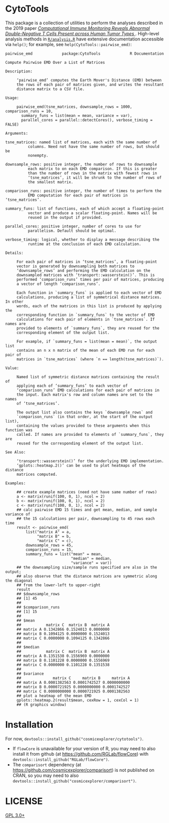 CytoTools
===========

This package is a collection of utilities to perform the analyses described in the 2019 paper *[Computational Immune Monitoring Reveals Abnormal Double-Negative T Cells Present across Human Tumor Types ](https://pubmed.ncbi.nlm.nih.gov/30413431/)*. High-level analysis methods in [`R/analysis.R`](R/analysis.R) have extensive documentation accessible via  `help()`; for example, see `help(CytoTools::pairwise_emd)`:

```
pairwise_emd             package:CytoTools             R Documentation

Compute Pairwise EMD Over a List of Matrices

Description:

     ‘pairwise_emd’ computes the Earth Mover's Distance (EMD) between
     the rows of each pair of matrices given, and writes the resultant
     distance matrix to a CSV file.

Usage:

     pairwise_emd(tsne_matrices, downsample_rows = 1000, comparison_runs = 10,
       summary_funs = list(mean = mean, variance = var),
       parallel_cores = parallel::detectCores(), verbose_timing = FALSE)

Arguments:

tsne_matrices: named list of matrices, each with the same number of
          columns. Need not have the same number of rows, but should be
          nonempty.

downsample_rows: positive integer, the number of rows to downsample
          each matrix to on each EMD comparison. If this is greater
          than the number of rows in the matrix with fewest rows in
          ‘tsne_matrices’, it will be shrunk to the number of rows of
          the smallest matrix.

comparison_runs: positive integer, the number of times to perform the
          EMD computation for each pair of matrices in ‘tsne_matrices’.

summary_funs: list of functions, each of which accept a floating-point
          vector and produce a scalar floating-point. Names will be
          reused in the output if provided.

parallel_cores: positive integer, number of cores to use for
          parallelism. Default should be optimal.

verbose_timing: logical, whether to display a message describing the
          runtime at the conclusion of each EMD calculation.

Details:

     For each pair of matrices in ‘tsne_matrices’, a floating-point
     vector is generated by downsampling both matrices to
     ‘downsample_rows’ and performing the EMD calculation on the
     downsampled matrices with ‘transport::wasserstein()’. This is
     performed ‘comparison_runs’ times per pair of matrices, producing
     a vector of length ‘comparison_runs’.

     Each function in `summary_funs` is applied to each vector of EMD
     calculations, producing a list of symmetrical distance matrices. In other
     words, each of the matrices in this list is produced by applying the
     corresponding function in `summary_funs` to the vector of EMD
     calculations for each pair of elements in `tsne_matrices`. If names are
     provided to elements of `summary_funs`, they are reused for the
     corresponding element of the output list.

     For example, if `summary_funs = list(mean = mean)`, the output list
     contains an n x n matrix of the mean of each EMD run for each pair of
     matrices in `tsne_matrices` (where `n == length(tsne_matrices)`).

Value:

     Named list of symmetric distance matrices containing the result of
     applying each of ‘summary_funs’ to each vector of
     ‘comparison_runs’ EMD calculations for each pair of matrices in
     the input. Each matrix's row and column names are set to the names
     of ‘tsne_matrices’.

     The output list also contains the keys `downsample_rows` and
     `comparison_runs` (in that order, at the start of the output list),
     containing the values provided to these arguments when this function was
     called. If names are provided to elements of `summary_funs`, they are
     reused for the corresponding element of the output list.

See Also:

     ‘transport::wasserstein()’ for the underlying EMD implementation.
     ‘gplots::heatmap.2()’ can be used to plot heatmaps of the distance
     matrices computed.

Examples:

     ## create example matrices (need not have same number of rows)
     a <- matrix(runif(100, 0, 1), ncol = 2)
     b <- matrix(runif(100, 0, 1), ncol = 2)
     c <- matrix(runif(100, 0, 1), ncol = 2)
     ## calc pairwise EMD 15 times and get mean, median, and sample variance of
     ## the 15 calculations per pair, downsampling to 45 rows each time
     result <- pairwise_emd(
         list("matrix A" = a,
              "matrix B" = b,
              "matrix C" = c),
         downsample_rows = 45,
         comparison_runs = 15,
         summary_funs = list("mean" = mean,
                             "median" = median,
                             "variance" = var))
     ## the downsampling size/sample runs specified are also in the output;
     ## also observe that the distance matrices are symmetric along the diagonal
     ## from the lower-left to upper-right
     result
     ## $downsample_rows
     ## [1] 45
     ##
     ## $comparison_runs
     ## [1] 15
     ##
     ## $mean
     ##           matrix C  matrix B  matrix A
     ## matrix A 0.1342866 0.1524013 0.0000000
     ## matrix B 0.1094125 0.0000000 0.1524013
     ## matrix C 0.0000000 0.1094125 0.1342866
     ##
     ## $median
     ##           matrix C  matrix B  matrix A
     ## matrix A 0.1351538 0.1556969 0.0000000
     ## matrix B 0.1101228 0.0000000 0.1556969
     ## matrix C 0.0000000 0.1101228 0.1351538
     ##
     ## $variance
     ##              matrix C     matrix B     matrix A
     ## matrix A 0.0001382563 0.0001742527 0.0000000000
     ## matrix B 0.0000721925 0.0000000000 0.0001742527
     ## matrix C 0.0000000000 0.0000721925 0.0001382563
     ## plot a heatmap of the mean EMD
     gplots::heatmap.2(result$mean, cexRow = 1, cexCol = 1)
     ## (R graphics window)
```

# Installation

For now, `devtools::install_github("cosmicexplorer/cytotools")`.
- If `flowCore` is unavailable for your version of R, you may need to also install it from github (at https://github.com/RGLab/flowCore) with `devtools::install_github("RGLab/flowCore")`.
- The `comparisort` dependency (at https://github.com/cosmicexplorer/comparisort) is not published on CRAN, so you may need to also `devtools::install_github("cosmicexplorer/comparisort")`.

# LICENSE

[GPL 3.0+](LICENSE)
